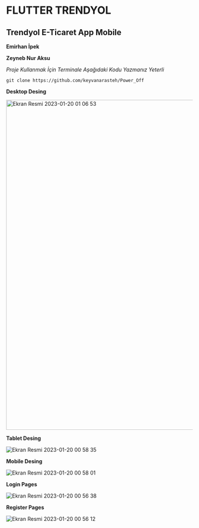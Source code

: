 # FLUTTER TRENDYOL

## Trendyol E-Ticaret App Mobile

**Emirhan İpek**

**Zeyneb Nur Aksu**

*Proje Kullanmak İçin Terminale Aşağıdaki Kodu Yazmanız Yeterli*

`git clone https://github.com/keyvanarasteh/Power_Off`


**Desktop Desing**

<img width="888" alt="Ekran Resmi 2023-01-20 01 06 53" src="https://user-images.githubusercontent.com/103415904/213938561-457ff30a-9ba4-4a6a-8b6d-9b0c1ef924bd.png">

**Tablet Desing**

![Ekran Resmi 2023-01-20 00 58 35](https://user-images.githubusercontent.com/103415904/213938621-a2f5af9f-8cc6-4068-ae44-5cc16c2279e4.png)

**Mobile Desing**

![Ekran Resmi 2023-01-20 00 58 01](https://user-images.githubusercontent.com/103415904/213938635-12e50a66-5fe3-4318-9ca1-0ecda5d84586.png)

**Login Pages**

![Ekran Resmi 2023-01-20 00 56 38](https://user-images.githubusercontent.com/103415904/213938644-24916c0b-da89-4a00-addd-71deac579521.png)

**Register Pages**

![Ekran Resmi 2023-01-20 00 56 12](https://user-images.githubusercontent.com/103415904/213938653-b18f65d1-7fab-4ad6-9326-a6d2c72ecdac.png)
